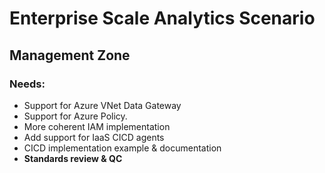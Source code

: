 # Enterprise Scale Analytics Scenario
## Management Zone


### Needs: 
- Support for Azure VNet Data Gateway
- Support for Azure Policy.  
- More coherent IAM implementation
- Add support for IaaS CICD agents 
- CICD implementation example & documentation
- **Standards review & QC**


